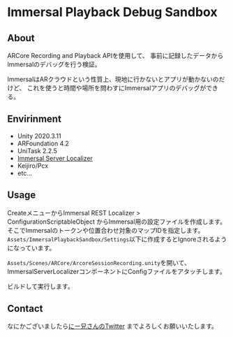 ﻿# Immersal Playback Debug Sandbox

## About

ARCore Recording and Playback APIを使用して、
事前に記録したデータからImmersalのデバッグを行う検証。

ImmersalはARクラウドという性質上、現地に行かないとアプリが動かないのだけど、
これを使うと時間や場所を問わすにImmersalアプリのデバッグができる。

## Envirinment

- Unity 2020.3.11
- ARFoundation 4.2
- UniTask 2.2.5
- [Immersal Server Localizer](https://github.com/drumath2237/Immersal-Server-Localizer)
- Keijiro/Pcx
- etc...

## Usage

CreateメニューからImmersal REST Localizer > ConfigurationScriptableObject
からImmersal用の設定ファイルを作成します。
そこでImmersalのトークンや位置合わせ対象のマップIDを指定します。
`Assets/ImmersalPlaybackSandbox/Settings`以下に作成するとIgnoreされるようになっています。

`Assets/Scenes/ARCore/ArcoreSessionRecording.unity`を開いて、
ImmersalServerLocalizerコンポーネントにConfigファイルをアタッチします。

ビルドして実行します。

## Contact

なにかございましたら[にー兄さんのTwitter](https://twitter.com/ninisan_drumath)
までよろしくお願いいたします。

